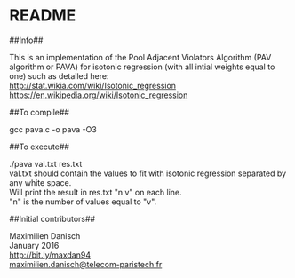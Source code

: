 # README #

##Info##

This is an implementation of the Pool Adjacent Violators Algorithm (PAV algorithm or PAVA) for isotonic regression 
(with all intial weights equal to one) such as detailed here:  
http://stat.wikia.com/wiki/Isotonic_regression  
https://en.wikipedia.org/wiki/Isotonic_regression

##To compile##

gcc pava.c -o pava -O3


##To execute##

./pava val.txt res.txt  
val.txt should contain the values to fit with isotonic regression separated by any white space.  
Will print the result in res.txt "n v" on each line.  
"n" is the number of values equal to "v".

##Initial contributors##

Maximilien Danisch  
January 2016  
http://bit.ly/maxdan94  
maximilien.danisch@telecom-paristech.fr

